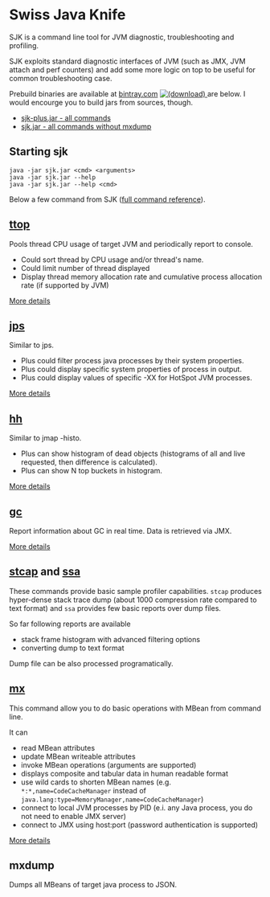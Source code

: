 Swiss Java Knife
=========

SJK is a command line tool for JVM diagnostic, troubleshooting and profiling.

SJK exploits standard diagnostic interfaces of JVM (such as JMX, JVM attach and perf counters) and add some more logic on top 
to be useful for common troubleshooting case.


Prebuild binaries are available at [bintray.com](https://bintray.com)
[ ![(download)](https://api.bintray.com/packages/aragozin/generic/sjk/images/download.svg) ](https://bintray.com/aragozin/generic/sjk/_latestVersion) are below. I would encourge you to build jars from sources, though.
- [sjk-plus.jar - all commands](https://bintray.com/artifact/download/aragozin/generic/sjk-plus-0.3.8.jar)
- [sjk.jar - all commands without mxdump](https://bintray.com/artifact/download/aragozin/generic/sjk-0.3.8.jar)


Starting sjk
----

    java -jar sjk.jar <cmd> <arguments>
    java -jar sjk.jar --help
    java -jar sjk.jar --help <cmd>

Below a few command from SJK ([full command reference](sjk-core/COMMANDS.md)).

[ttop]
----

Pools thread CPU usage of target JVM and periodically report to console.

 - Could sort thread by CPU usage and/or thread's name.
 - Could limit number of thread displayed
 - Display thread memory allocation rate and cumulative process allocation rate (if supported by JVM)

[More details](sjk-core/COMMANDS.md#ttop-command)

[jps]
----

Similar to jps. 

- Plus could filter process java processes by their system properties.
- Plus could display specific system properties of process in output.
- Plus could display values of specific -XX for HotSpot JVM processes. 
 
[More details](sjk-core/COMMANDS.md#jps-command)

[hh]
----

Similar to jmap -histo.

- Plus can show histogram of dead objects (histograms of all and live requested, then difference is calculated).
- Plus can show N top buckets in histogram.

[More details](sjk-core/COMMANDS.md#hh-command)

[gc]
-----

Report information about GC in real time. Data is retrieved via JMX.

[More details](sjk-core/COMMANDS.md#gc-command)

[stcap] and [ssa]
----

These commands provide basic sample profiler capabilities. `stcap` produces hyper-dense stack trace dump 
(about 1000 compression rate compared to text format) and `ssa` provides few basic reports over dump files. 

So far following reports are available
- stack frame histogram with advanced filtering options
- converting dump to text format

Dump file can be also processed programatically.

[mx]
-----

This command allow you to do basic operations with MBean from command line.

It can
- read MBean attributes
- update MBean writeable attributes
- invoke MBean operations (arguments are supported)
- displays composite and tabular data in human readable format
- use wild cards to shorten MBean names (e.g. `*:*,name=CodeCacheManager` instead of `java.lang:type=MemoryManager,name=CodeCacheManager`)
- connect to local JVM processes by PID (e.i. any Java process, you do not need to enable JMX server)
- connect to JMX using host:port (password authentication is supported)

[More details](sjk-core/COMMANDS.md#mx-command)

mxdump
-----

Dumps all MBeans of target java process to JSON.

 [ttop]: sjk-core/COMMANDS.md#ttop-command
 [jps]: sjk-core/COMMANDS.md#jps-command
 [hh]: sjk-core/COMMANDS.md#hh-command
 [gc]: sjk-core/COMMANDS.md#gc-command
 [mx]: sjk-core/COMMANDS.md#mx-command
 [stcap]: sjk-core/COMMANDS.md#stcap-command
 [ssa]: sjk-core/COMMANDS.md#ssa-command
